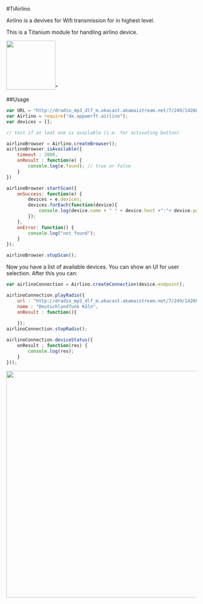 #TiAirlino

Airlino is a devives for Wifi transmission for in highest level.

This is a Titanium module for handling airlino device.



<img src="https://encrypted-tbn3.gstatic.com/shopping?q=tbn:ANd9GcTviFhBPGfPsHhfypRPOjvsGZcid7GyMLuRxgVsroC8wEG05MxuBsXxDcgJxUI_1fiYAL1zoto&usqp=CAE" width=130>"

##Usage


```javascript
var URL = "http://dradio_mp3_dlf_m.akacast.akamaistream.net/7/249/142684/v1/gnl.akacast.akamaistream.net/dradio_mp3_dlf_m",
var Airlino = require("de.appwerft.airlino");
var devices = [];

// test if at leat one is available (i.e. for activating button)

airlinoBrowser = Airlino.createBrowser();
airlinoBrowser.isAvailable({
    timeout : 2000,
    onResult : function(e) {
        console.log(e.found); // true or false
    }
})

airlinoBrowser.startScan({
    onSuccess: function(e) {
        devices = e.devices;
        devices.forEach(function(device){
            console.log(device.name + " " + device.host +":"+ device.port);
        });
    },
    onError: function() {
        console.log("not found");
    }
});

airlinoBrowser.stopScan();
```

Now you have a list of available devices. You can show an UI for user selection. After this you can:
```javascript
var airlinoConnection = Airlino.createConnection(device.endpoint);

airlinoConnection.playRadio({
    url : "http://dradio_mp3_dlf_m.akacast.akamaistream.net/7/249/142684/v1/gnl.akacast.akamaistream.net/dradio_mp3_dlf_m",
    name : "Deutschlandfunk Köln",
    onResult : function(){
        
    });
airlinoConnection.stopRadio();

airlinoConnection.deviceStatus({
    onResult ; function(res) {
        console.log(res);
    }
}));

```
<img src="http://i.imgur.com/nxZSfPp.png" width=600 />